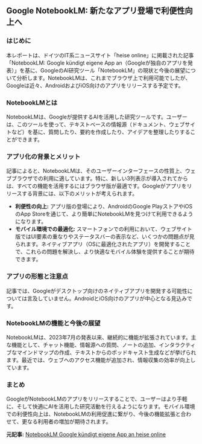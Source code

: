 ## Google NotebookLM: 新たなアプリ登場で利便性向上へ

### はじめに

本レポートは、ドイツのIT系ニュースサイト「heise online」に掲載された記事「NotebookLM: Google kündigt eigene App an（Googleが独自のアプリを発表）」を基に、GoogleのAI研究ツール「NotebookLM」の現状と今後の展望について分析します。NotebookLMは、これまでブラウザ上で利用可能でしたが、Googleは近々、AndroidおよびiOS向けのアプリをリリースする予定です。

### NotebookLMとは

NotebookLMは、Googleが提供するAIを活用した研究ツールです。ユーザーは、このツールを使って、テキストベースの情報源（ドキュメント、ウェブサイトなど）を基に、質問したり、要約を作成したり、アイデアを整理したりすることができます。

### アプリ化の背景とメリット

記事によると、NotebookLMは、そのユーザーインターフェースの性質上、ウェブブラウザでの利用に適しています。特に、新しい3列表示が導入されてからは、すべての機能を活用するにはブラウザ版が最適です。Googleがアプリをリリースする背景には、以下のメリットが考えられます。

* **利便性の向上:** アプリ版の登場により、AndroidのGoogle PlayストアやiOSのApp Storeを通じて、より簡単にNotebookLMを見つけて利用できるようになります。
* **モバイル環境での最適化:** スマートフォンでの利用において、ウェブサイト版ではUI要素の重なりやステータスバーの表示など、いくつかの問題点が見られます。ネイティブアプリ（OSに最適化されたアプリ）を開発することで、これらの問題を解決し、より快適なモバイル体験を提供することが期待できます。

### アプリの形態と注意点

記事では、Googleがデスクトップ向けのネイティブアプリを開発する可能性については言及していません。AndroidとiOS向けのアプリが中心となる見込みです。

### NotebookLMの機能と今後の展望

NotebookLMは、2023年7月の発表以来、継続的に機能が拡張されています。主な機能として、チャット機能、情報源への質問、ノートの追加、インタラクティブなマインドマップの作成、テキストからのポッドキャスト生成などが挙げられます。最近では、ウェブへのアクセス機能が追加され、情報収集の効率が向上しています。

### まとめ

GoogleがNotebookLMのアプリをリリースすることで、ユーザーはより手軽に、そして快適にAIを活用した研究活動を行えるようになります。モバイル環境での利便性向上は、NotebookLMの利用促進に繋がり、今後の機能拡張と合わせて、更なる利用者の増加が期待されます。



**元記事:** [
 NotebookLM Google kündigt eigene App an heise online
](https://www.heise.de/news/NotebookLM-Google-kuendigt-eigene-App-an-10344710.html)